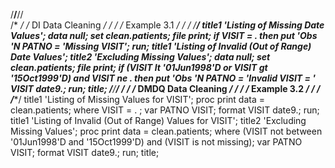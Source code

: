 /******************************/******************************//  
/* */
/* DI Data Cleaning */
/* */
/* Example 3.1 */
/* */
/******************************/
title1 'Listing of Missing Date Values';
data _null_;
set clean.patients;
file print;
if VISIT = . then put 'Obs '_N_ PATNO = 'Missing VISIT';
run;
title1 'Listing of Invalid (Out of Range) Date Values';
title2 'Excluding Missing Values';
data _null_;
set clean.patients;
file print;
if (VISIT lt '01Jun1998'D or VISIT gt '15Oct1999'D) and VISIT ne . then
put 'Obs '_N_ PATNO = 'Invalid VISIT = ' VISIT date9.;
run;
title;
/******************************/******************************/
/* */
/* DMDQ Data Cleaning */
/* */
/* Example 3.2 */
/* */
/******************************/
title1 'Listing of Missing Values for VISIT';
proc print data = clean.patients;
where VISIT = . ;
var PATNO VISIT;
format VISIT date9.;
run;
title1 'Listing of Invalid (Out of Range) Values for VISIT';
title2 'Excluding Missing Values';
proc print data = clean.patients;
where (VISIT not between '01Jun1998'D and '15Oct1999'D)
and (VISIT is not missing);
var PATNO VISIT;
format VISIT date9.;
run;
title;
